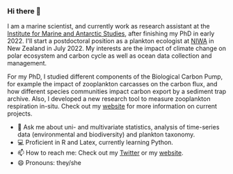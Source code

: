 ### Hi there 👋

I am a marine scientist, and currently work as research assistant at the [Institute for Marine and Antarctic Studies](https://www.imas.utas.edu.au/), after finishing my PhD in early 2022. I'll start a postdoctoral position as a plankton ecologist at [NIWA](https://niwa.co.nz/) in New Zealand in July 2022. My interests are the impact of climate change on polar ecosystem and carbon cycle as well as ocean data collection and management. 

For my PhD, I studied different components of the Biological Carbon Pump, for example the impact of zooplankton carcasses on the carbon flux, and how different species communities impact carbon export by a sediment trap archive. Also, I developed a new research tool to measure zooplankton respiration in-situ. Check out my [website](https://svenjahalfter.github.io/projects/) for more information on current projects. 
 
- 💬 Ask me about uni- and multivariate statistics, analysis of time-series data (environmental and biodiversity) and plankton taxonomy.
- 💻 Proficient in R and Latex, currently learning Python.
- 📫 How to reach me: Check out my [Twitter](https://twitter.com/svenja_halfter) or my [website](https://svenjahalfter.github.io/).
- 😄 Pronouns: they/she

